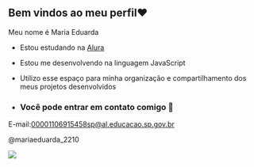 ## Bem vindos ao meu perfil❤

Meu nome é Maria Eduarda

- Estou estudando na [Alura](https://cursos.alura.com.br/dashboard)
- Estou me desenvolvendo na linguagem JavaScript
- Utilizo esse espaço para minha organização e compartilhamento dos meus projetos desenvolvidos

- ### Você pode entrar em contato comigo 💌

 E-mail:00001106915458sp@al.educacao.sp.gov.br

@mariaeduarda_2210

![](https://media1.tenor.com/m/CzaHhPyIR8gAAAAC/rosy00.gif)
